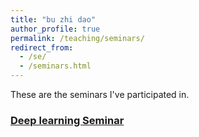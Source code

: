 ```yaml
---
title: "bu zhi dao"
author_profile: true
permalink: /teaching/seminars/
redirect_from: 
  - /se/
  - /seminars.html
---
```


These are the seminars I've participated in.

### [Deep learning Seminar](http://tianyuanzhang.com/teaching/)
